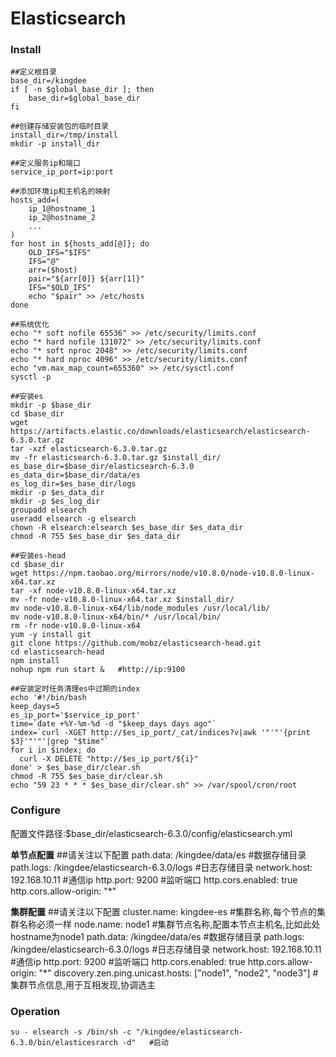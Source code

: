 # Elasticsearch
### Install
	##定义根目录
	base_dir=/kingdee
	if [ -n $global_base_dir ]; then
		base_dir=$global_base_dir
	fi

	##创建存储安装包的临时目录
	install_dir=/tmp/install
	mkdir -p install_dir

	##定义服务ip和端口
	service_ip_port=ip:port

	##添加环境ip和主机名的映射
	hosts_add=(
		ip_1@hostname_1
		ip_2@hostname_2
		...
	)
	for host in ${hosts_add[@]}; do
		OLD_IFS="$IFS"
		IFS="@"
		arr=($host)
		pair="${arr[0]} ${arr[1]}"
		IFS="$OLD_IFS"
		echo "$pair" >> /etc/hosts
	done

	##系统优化
	echo "* soft nofile 65536" >> /etc/security/limits.conf
	echo "* hard nofile 131072" >> /etc/security/limits.conf
	echo "* soft nproc 2048" >> /etc/security/limits.conf
	echo "* hard nproc 4096" >> /etc/security/limits.conf
	echo "vm.max_map_count=655360" >> /etc/sysctl.conf
	sysctl -p

	##安装es
	mkdir -p $base_dir
	cd $base_dir
	wget https://artifacts.elastic.co/downloads/elasticsearch/elasticsearch-6.3.0.tar.gz
	tar -xzf elasticsearch-6.3.0.tar.gz
	mv -fr elasticsearch-6.3.0.tar.gz $install_dir/
	es_base_dir=$base_dir/elasticsearch-6.3.0
	es_data_dir=$base_dir/data/es
	es_log_dir=$es_base_dir/logs
	mkdir -p $es_data_dir
	mkdir -p $es_log_dir
	groupadd elsearch
	useradd elsearch -g elsearch
	chown -R elsearch:elsearch $es_base_dir $es_data_dir
	chmod -R 755 $es_base_dir $es_data_dir

	##安装es-head
	cd $base_dir
	wget https://npm.taobao.org/mirrors/node/v10.8.0/node-v10.8.0-linux-x64.tar.xz
	tar -xf node-v10.8.0-linux-x64.tar.xz
	mv -fr node-v10.8.0-linux-x64.tar.xz $install_dir/
	mv node-v10.8.0-linux-x64/lib/node_modules /usr/local/lib/
	mv node-v10.8.0-linux-x64/bin/* /usr/local/bin/
	rm -fr node-v10.8.0-linux-x64
	yum -y install git
	git clone https://github.com/mobz/elasticsearch-head.git
	cd elasticsearch-head
	npm install
	nohup npm run start &   #http://ip:9100

	##安装定时任务清理es中过期的index
	echo '#!/bin/bash
	keep_days=5
	es_ip_port='$service_ip_port'
	time=`date +%Y-%m-%d -d "$keep_days days ago"`
	index=`curl -XGET http://$es_ip_port/_cat/indices?v|awk '"'"'{print $3}'"'"'|grep "$time"`
	for i in $index; do
	  curl -X DELETE "http://$es_ip_port/${i}"
	done' > $es_base_dir/clear.sh
	chmod -R 755 $es_base_dir/clear.sh
	echo "59 23 * * * $es_base_dir/clear.sh" >> /var/spool/cron/root

### Configure
配置文件路径:$base_dir/elasticsearch-6.3.0/config/elasticsearch.yml

**单节点配置**
	##请关注以下配置
	path.data: /kingdee/data/es   #数据存储目录
	path.logs: /kingdee/elasticsearch-6.3.0/logs   #日志存储目录
	network.host: 192.168.10.11   #通信ip
	http.port: 9200   #监听端口
	http.cors.enabled: true
	http.cors.allow-origin: "*"

**集群配置**
	##请关注以下配置
	cluster.name: kingdee-es   #集群名称,每个节点的集群名称必须一样
	node.name: node1   #集群节点名称,配置本节点主机名,比如此处hostname为node1
	path.data: /kingdee/data/es   #数据存储目录
	path.logs: /kingdee/elasticsearch-6.3.0/logs   #日志存储目录
	network.host: 192.168.10.11   #通信ip
	http.port: 9200   #监听端口
	http.cors.enabled: true
	http.cors.allow-origin: "*"
	discovery.zen.ping.unicast.hosts: ["node1", "node2", "node3"]   #集群节点信息,用于互相发现,协调选主

### Operation
	su - elsearch -s /bin/sh -c "/kingdee/elasticsearch-6.3.0/bin/elasticesrarch -d"   #启动
